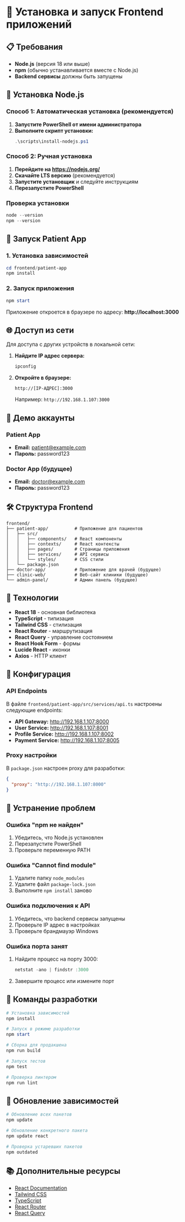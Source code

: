 # 🎨 Установка и запуск Frontend приложений

## 📋 Требования

- **Node.js** (версия 18 или выше)
- **npm** (обычно устанавливается вместе с Node.js)
- **Backend сервисы** должны быть запущены

## 🔧 Установка Node.js

### Способ 1: Автоматическая установка (рекомендуется)

1. **Запустите PowerShell от имени администратора**
2. **Выполните скрипт установки:**
   ```powershell
   .\scripts\install-nodejs.ps1
   ```

### Способ 2: Ручная установка

1. **Перейдите на https://nodejs.org/**
2. **Скачайте LTS версию** (рекомендуется)
3. **Запустите установщик** и следуйте инструкциям
4. **Перезапустите PowerShell**

### Проверка установки

```powershell
node --version
npm --version
```

## 🚀 Запуск Patient App

### 1. Установка зависимостей

```powershell
cd frontend/patient-app
npm install
```

### 2. Запуск приложения

```powershell
npm start
```

Приложение откроется в браузере по адресу: **http://localhost:3000**

## 🌐 Доступ из сети

Для доступа с других устройств в локальной сети:

1. **Найдите IP адрес сервера:**
   ```powershell
   ipconfig
   ```

2. **Откройте в браузере:**
   ```
   http://[IP-АДРЕС]:3000
   ```
   
   Например: `http://192.168.1.107:3000`

## 📱 Демо аккаунты

### Patient App
- **Email:** patient@example.com
- **Пароль:** password123

### Doctor App (будущее)
- **Email:** doctor@example.com
- **Пароль:** password123

## 🛠️ Структура Frontend

```
frontend/
├── patient-app/          # Приложение для пациентов
│   ├── src/
│   │   ├── components/   # React компоненты
│   │   ├── contexts/     # React контексты
│   │   ├── pages/        # Страницы приложения
│   │   ├── services/     # API сервисы
│   │   └── styles/       # CSS стили
│   └── package.json
├── doctor-app/           # Приложение для врачей (будущее)
├── clinic-web/           # Веб-сайт клиники (будущее)
└── admin-panel/          # Админ панель (будущее)
```

## 🎨 Технологии

- **React 18** - основная библиотека
- **TypeScript** - типизация
- **Tailwind CSS** - стилизация
- **React Router** - маршрутизация
- **React Query** - управление состоянием
- **React Hook Form** - формы
- **Lucide React** - иконки
- **Axios** - HTTP клиент

## 🔧 Конфигурация

### API Endpoints

В файле `frontend/patient-app/src/services/api.ts` настроены следующие endpoints:

- **API Gateway:** http://192.168.1.107:8000
- **User Service:** http://192.168.1.107:8001
- **Profile Service:** http://192.168.1.107:8002
- **Payment Service:** http://192.168.1.107:8005

### Proxy настройки

В `package.json` настроен proxy для разработки:
```json
{
  "proxy": "http://192.168.1.107:8000"
}
```

## 🐛 Устранение проблем

### Ошибка "npm не найден"
1. Убедитесь, что Node.js установлен
2. Перезапустите PowerShell
3. Проверьте переменную PATH

### Ошибка "Cannot find module"
1. Удалите папку `node_modules`
2. Удалите файл `package-lock.json`
3. Выполните `npm install` заново

### Ошибка подключения к API
1. Убедитесь, что backend сервисы запущены
2. Проверьте IP адрес в настройках
3. Проверьте брандмауэр Windows

### Ошибка порта занят
1. Найдите процесс на порту 3000:
   ```powershell
   netstat -ano | findstr :3000
   ```
2. Завершите процесс или измените порт

## 📝 Команды разработки

```powershell
# Установка зависимостей
npm install

# Запуск в режиме разработки
npm start

# Сборка для продакшена
npm run build

# Запуск тестов
npm test

# Проверка линтером
npm run lint
```

## 🔄 Обновление зависимостей

```powershell
# Обновление всех пакетов
npm update

# Обновление конкретного пакета
npm update react

# Проверка устаревших пакетов
npm outdated
```

## 📚 Дополнительные ресурсы

- [React Documentation](https://react.dev/)
- [Tailwind CSS](https://tailwindcss.com/)
- [TypeScript](https://www.typescriptlang.org/)
- [React Router](https://reactrouter.com/)
- [React Query](https://tanstack.com/query) 
